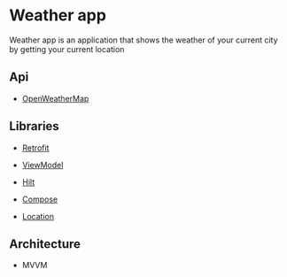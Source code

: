 # Weather app
Weather app is an application that shows the weather of your current city 
by getting your current location

## Api
* [OpenWeatherMap](https://openweathermap.org/api)

## Libraries

* [Retrofit](https://square.github.io/retrofit)

* [ViewModel](https://developer.android.com/jetpack/compose/libraries#viewmodel)

* [Hilt](https://developer.android.com/training/dependency-injection/hilt-android)

* [Compose](https://developer.android.com/jetpack/compose)

* [Location](https://developers.google.com/android/guides/setup)

## Architecture
* MVVM



